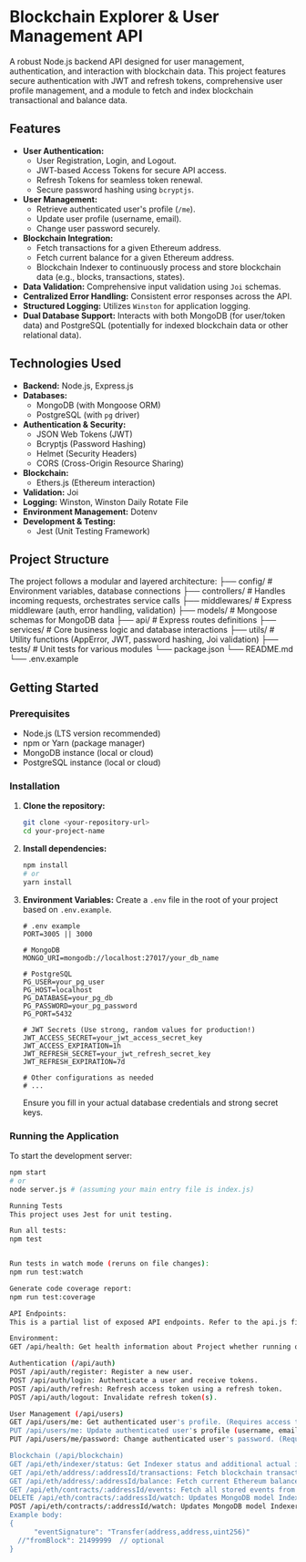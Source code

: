 # Blockchain Explorer & User Management API

A robust Node.js backend API designed for user management, authentication, and interaction with blockchain data. This project features secure authentication with JWT and refresh tokens, comprehensive user profile management, and a module to fetch and index blockchain transactional and balance data.

## Features

*   **User Authentication:**
    *   User Registration, Login, and Logout.
    *   JWT-based Access Tokens for secure API access.
    *   Refresh Tokens for seamless token renewal.
    *   Secure password hashing using `bcryptjs`.
*   **User Management:**
    *   Retrieve authenticated user's profile (`/me`).
    *   Update user profile (username, email).
    *   Change user password securely.
*   **Blockchain Integration:**
    *   Fetch transactions for a given Ethereum address.
    *   Fetch current balance for a given Ethereum address.
    *   Blockchain Indexer to continuously process and store blockchain data (e.g., blocks, transactions, states).
*   **Data Validation:** Comprehensive input validation using `Joi` schemas.
*   **Centralized Error Handling:** Consistent error responses across the API.
*   **Structured Logging:** Utilizes `Winston` for application logging.
*   **Dual Database Support:** Interacts with both MongoDB (for user/token data) and PostgreSQL (potentially for indexed blockchain data or other relational data).

## Technologies Used

*   **Backend:** Node.js, Express.js
*   **Databases:**
    *   MongoDB (with Mongoose ORM)
    *   PostgreSQL (with `pg` driver)
*   **Authentication & Security:**
    *   JSON Web Tokens (JWT)
    *   Bcryptjs (Password Hashing)
    *   Helmet (Security Headers)
    *   CORS (Cross-Origin Resource Sharing)
*   **Blockchain:**
    *   Ethers.js (Ethereum interaction)
*   **Validation:** Joi
*   **Logging:** Winston, Winston Daily Rotate File
*   **Environment Management:** Dotenv
*   **Development & Testing:**
    *   Jest (Unit Testing Framework)

## Project Structure

The project follows a modular and layered architecture:
├── config/ # Environment variables, database connections
├── controllers/ # Handles incoming requests, orchestrates service calls
├── middlewares/ # Express middleware (auth, error handling, validation)
├── models/ # Mongoose schemas for MongoDB data
├── api/ # Express routes definitions
├── services/ # Core business logic and database interactions
├── utils/ # Utility functions (AppError, JWT, password hashing, Joi validation)
├── tests/ # Unit tests for various modules
└── package.json
└── README.md
└── .env.example



## Getting Started

### Prerequisites

*   Node.js (LTS version recommended)
*   npm or Yarn (package manager)
*   MongoDB instance (local or cloud)
*   PostgreSQL instance (local or cloud)

### Installation

1.  **Clone the repository:**
    ```bash
    git clone <your-repository-url>
    cd your-project-name
    ```
2.  **Install dependencies:**
    ```bash
    npm install
    # or
    yarn install
    ```
3.  **Environment Variables:**
    Create a `.env` file in the root of your project based on `.env.example`.
    ```env
    # .env example
    PORT=3005 || 3000

    # MongoDB
    MONGO_URI=mongodb://localhost:27017/your_db_name

    # PostgreSQL
    PG_USER=your_pg_user
    PG_HOST=localhost
    PG_DATABASE=your_pg_db
    PG_PASSWORD=your_pg_password
    PG_PORT=5432

    # JWT Secrets (Use strong, random values for production!)
    JWT_ACCESS_SECRET=your_jwt_access_secret_key
    JWT_ACCESS_EXPIRATION=1h
    JWT_REFRESH_SECRET=your_jwt_refresh_secret_key
    JWT_REFRESH_EXPIRATION=7d

    # Other configurations as needed
    # ...
    ```
    Ensure you fill in your actual database credentials and strong secret keys.

### Running the Application

To start the development server:
```bash
npm start
# or
node server.js # (assuming your main entry file is index.js)

Running Tests
This project uses Jest for unit testing.

Run all tests:
npm test


Run tests in watch mode (reruns on file changes):
npm run test:watch

Generate code coverage report:
npm run test:coverage

API Endpoints:
This is a partial list of exposed API endpoints. Refer to the api.js file for full definitions.

Environment: 
GET /api/health: Get health information about Project whether running or not.

Authentication (/api/auth)
POST /api/auth/register: Register a new user.
POST /api/auth/login: Authenticate a user and receive tokens.
POST /api/auth/refresh: Refresh access token using a refresh token.
POST /api/auth/logout: Invalidate refresh token(s).

User Management (/api/users)
GET /api/users/me: Get authenticated user's profile. (Requires access token)
PUT /api/users/me: Update authenticated user's profile (username, email). (Requires access token)
PUT /api/users/me/password: Change authenticated user's password. (Requires access token)

Blockchain (/api/blockchain)
GET /api/eth/indexer/status: Get Indexer status and additional actual information.
GET /api/eth/address/:addressId/transactions: Fetch blockchain transactions for a specific address. (Requires access token)
GET /api/eth/address/:addressId/balance: Fetch current Ethereum balance for a specific address. (Requires access token)
GET /api/eth/contracts/:addressId/events: Fetch all stored events from Database. (Requires access token)
DELETE /api/eth/contracts/:addressId/watch: Updates MongoDB model IndexerState's state and stops indexing smart contract. (Requires access token)
POST /api/eth/contracts/:addressId/watch: Updates MongoDB model IndexerState's state and starts indexing smart contract + store events. (Requires access token)
Example body:
{
      "eventSignature": "Transfer(address,address,uint256)"
  //"fromBlock": 21499999  // optional
}